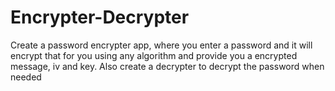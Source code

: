 # Encrypter-Decrypter
Create a password encrypter app, where you enter a password and it will encrypt that for you using any algorithm and provide you a encrypted message, iv and key.  Also create a decrypter to decrypt the password when needed
